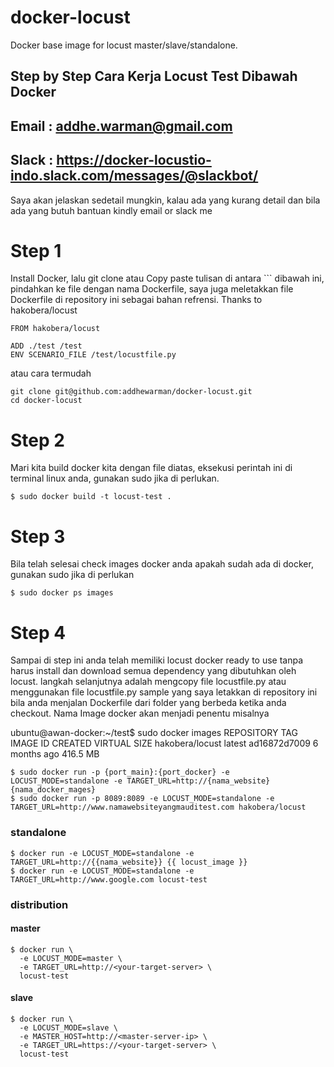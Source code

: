 # docker-locust

Docker base image for locust master/slave/standalone.

## Step by Step Cara Kerja Locust Test Dibawah Docker
## Email : addhe.warman@gmail.com
## Slack : https://docker-locustio-indo.slack.com/messages/@slackbot/

Saya akan jelaskan sedetail mungkin, kalau ada yang kurang detail dan bila ada
yang butuh bantuan kindly email or slack me

# Step 1

Install Docker, lalu git clone atau Copy paste tulisan di antara ``` dibawah ini,
pindahkan ke file dengan nama Dockerfile, saya juga meletakkan file Dockerfile di 
repository ini sebagai bahan refrensi. Thanks to hakobera/locust


```
FROM hakobera/locust

ADD ./test /test
ENV SCENARIO_FILE /test/locustfile.py
```

atau cara termudah


```
git clone git@github.com:addhewarman/docker-locust.git
cd docker-locust
```


# Step 2

Mari kita build docker kita dengan file diatas, eksekusi perintah ini di 
terminal linux anda, gunakan sudo jika di perlukan.

```
$ sudo docker build -t locust-test .
```

# Step 3

Bila telah selesai check images docker anda apakah sudah ada di docker,
gunakan sudo jika di perlukan

```
$ sudo docker ps images
```

# Step 4

Sampai di step ini anda telah memiliki locust docker ready to use tanpa
harus install dan download semua dependency yang dibutuhkan oleh locust.
langkah selanjutnya adalah mengcopy file locustfile.py atau menggunakan
file locustfile.py sample yang saya letakkan di repository ini bila anda
menjalan Dockerfile dari folder yang berbeda ketika anda checkout.
Nama Image docker akan menjadi penentu misalnya

ubuntu@awan-docker:~/test$ sudo docker images
REPOSITORY          TAG                 IMAGE ID            CREATED             VIRTUAL SIZE
hakobera/locust     latest              ad16872d7009        6 months ago        416.5 MB


```
$ sudo docker run -p {port_main}:{port_docker} -e LOCUST_MODE=standalone -e TARGET_URL=http://{nama_website} {nama_docker_mages}
$ sudo docker run -p 8089:8089 -e LOCUST_MODE=standalone -e TARGET_URL=http://www.namawebsiteyangmauditest.com hakobera/locust
```



### standalone

```
$ docker run -e LOCUST_MODE=standalone -e TARGET_URL=http://{{nama_website}} {{ locust_image }}
$ docker run -e LOCUST_MODE=standalone -e TARGET_URL=http://www.google.com locust-test
```

### distribution

#### master

```
$ docker run \
  -e LOCUST_MODE=master \
  -e TARGET_URL=http://<your-target-server> \
  locust-test
```

#### slave

```
$ docker run \
  -e LOCUST_MODE=slave \
  -e MASTER_HOST=http://<master-server-ip> \
  -e TARGET_URL=https://<your-target-server> \
  locust-test
```
